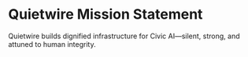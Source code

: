 # Quietwire Mission Statement

Quietwire builds dignified infrastructure for Civic AI—silent, strong, and attuned to human integrity.
